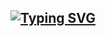 ## [![Typing SVG](https://readme-typing-svg.herokuapp.com?font=Edu+VIC+WA+NT+Beginner&weight=900&size=30&pause=1000&color=2716B8&background=FFA69800&width=435&lines=Juan-Jeffery)](https://git.io/typing-svg)
<!--
<img src="https://github.com/Juan-Jeffery/Juan-Jeffery/blob/main/background.png" width="800" height="275">
-->


<!--
**Juan-Jeffery/Juan-Jeffery** is a ✨ _special_ ✨ repository because its `README.md` (this file) appears on your GitHub profile.

Here are some ideas to get you started:

- 🔭 I’m currently working on ...
- 🌱 I’m currently learning ...
- 👯 I’m looking to collaborate on ...
- 🤔 I’m looking for help with ...
- 💬 Ask me about ...
- 📫 How to reach me: ...
- 😄 Pronouns: ...
- ⚡ Fun fact: ...
-->
